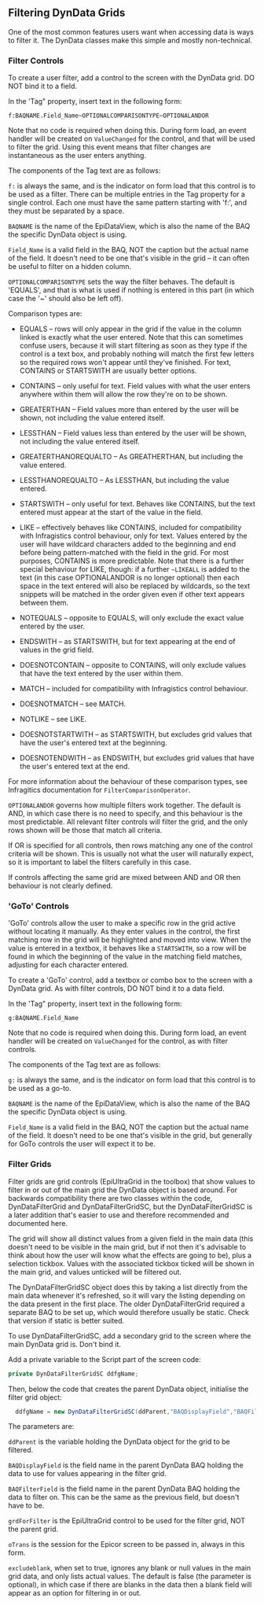 ## Filtering DynData Grids

One of the most common features users want when accessing data is ways to filter it. The DynData classes make this simple and mostly non-technical.  

### Filter Controls

To create a user filter, add a control to the screen with the DynData grid. DO NOT bind it to a field.  

In the 'Tag" property, insert text in the following form:  

`f:BAQNAME.Field_Name~OPTIONALCOMPARISONTYPE~OPTIONALANDOR`  

Note that no code is required when doing this. During form load, an event handler will be created on `ValueChanged` for the control, and that will be used to filter the grid. Using this event means that filter changes are instantaneous as the user enters anything.  

The components of the Tag text are as follows:  

`f:` is always the same, and is the indicator on form load that this control is to be used as a filter. There can be multiple entries in the Tag property for a single control. Each one must have the same pattern starting with 'f:', and they must be separated by a space.  

`BAQNAME` is the name of the EpiDataView, which is also the name of the BAQ the specific DynData object is using.  

`Field_Name` is a valid field in the BAQ, NOT the caption but the actual name of the field. It doesn't need to be one that's visible in the grid – it can often be useful to filter on a hidden column.  

`OPTIONALCOMPARISONTYPE` sets the way the filter behaves. The default is 'EQUALS', and that is what is used if nothing is entered in this part (in which case the '~' should also be left off).  

Comparison types are:  

  * EQUALS – rows will only appear in the grid if the value in the column linked is exactly what the user entered. Note that this can sometimes confuse users, because it will start filtering as soon as they type if the control is a text box, and probably nothing will match the first few letters so the required rows won't appear until they've finished. For text, CONTAINS or STARTSWITH are usually better options.  

  * CONTAINS – only useful for text. Field values with what the user enters anywhere within them will allow the row they're on to be shown.  

  * GREATERTHAN – Field values more than entered by the user will be shown, not including the value entered itself.  

  * LESSTHAN – Field values less than entered by the user will be shown, not including the value entered itself.  

  * GREATERTHANOREQUALTO – As GREATHERTHAN, but including the value entered.  

  * LESSTHANOREQUALTO – As LESSTHAN, but including the value entered.  

  * STARTSWITH – only useful for text. Behaves like CONTAINS, but the text entered must appear at the start of the value in the field.  

  * LIKE – effectively behaves like CONTAINS, included for compatibility with Infragistics control behaviour, only for text. Values entered by the user will have wildcard characters added to the beginning and end before being pattern-matched with the field in the grid. For most purposes, CONTAINS is more predictable. Note that there is a further special behaviour for LIKE, though: if a further `~LIKEALL` is added to the text (in this case OPTIONALANDOR is no longer optional) then each space in the text entered will also be replaced by wildcards, so the text snippets will be matched in the order given even if other text appears between them.  

  * NOTEQUALS – opposite to EQUALS, will only exclude the exact value entered by the user.  

  * ENDSWITH – as STARTSWITH, but for text appearing at the end of values in the grid field.  

  * DOESNOTCONTAIN – opposite to CONTAINS, will only exclude values that have the text entered by the user within them.  

  * MATCH – included for compatibility with Infragistics control behaviour.  

  * DOESNOTMATCH – see MATCH.  

  * NOTLIKE – see LIKE.  

  * DOESNOTSTARTWITH – as STARTSWITH, but excludes grid values that have the user's entered text at the beginning.  

  * DOESNOTENDWITH – as ENDSWITH, but excludes grid values that have the user's entered text at the end.

For more information about the behaviour of these comparison types, see Infragitics documentation for `FilterComparisonOperator`.  

`OPTIONALANDOR` governs how multiple filters work together. The default is AND, in which case there is no need to specify, and this behaviour is the most predictable. All relevant filter controls will filter the grid, and the only rows shown will be those that match all criteria.

If OR is specified for all controls, then rows matching any one of the control criteria will be shown. This is usually not what the user will naturally expect, so it is important to label the filters carefully in this case.

If controls affecting the same grid are mixed between AND and OR then behaviour is not clearly defined.  

### 'GoTo' Controls  

'GoTo' controls allow the user to make a specific row in the grid active without locating it manually. As they enter values in the control, the first matching row in the grid will be highlighted and moved into view. When the value is entered in a textbox, it behaves like a `STARTSWITH`, so a row will be found in which the beginning of the value in the matching field matches, adjusting for each character entered.

To create a 'GoTo' control, add a textbox or combo box to the screen with a DynData grid. As with filter controls, DO NOT bind it to a data field.  

In the 'Tag" property, insert text in the following form:  

`g:BAQNAME.Field_Name`  

Note that no code is required when doing this. During form load, an event handler will be created on `ValueChanged` for the control, as with filter controls.  

The components of the Tag text are as follows:  

`g:` is always the same, and is the indicator on form load that this control is to be used as a go-to.   

`BAQNAME` is the name of the EpiDataView, which is also the name of the BAQ the specific DynData object is using.  

`Field_Name` is a valid field in the BAQ, NOT the caption but the actual name of the field. It doesn't need to be one that's visible in the grid, but generally for GoTo controls the user will expect it to be.  

### Filter Grids  

Filter grids are grid controls (EpiUltraGrid in the toolbox) that show values to filter in or out of the main grid the DynData object is based around. For backwards compatibility there are two classes within the code, DynDataFilterGrid and DynDataFilterGridSC, but the DynDataFilterGridSC is a later addition that's easier to use and therefore recommended and documented here.  

The grid will show all distinct values from a given field in the main data (this doesn't need to be visible in the main grid, but if not then it's advisable to think about how the user will know what the effects are going to be), plus a selection tickbox. Values with the associated tickbox ticked will be shown in the main grid, and values unticked will be filtered out.  

The DynDataFilterGridSC object does this by taking a list directly from the main data whenever it's refreshed, so it will vary the listing depending on the data present in the first place. The older DynDataFilterGrid required a separate BAQ to be set up, which would therefore usually be static. Check that version if static is better suited.  

To use DynDataFilterGridSC, add a secondary grid to the screen where the main DynData grid is. Don't bind it.  

Add a private variable to the Script part of the screen code:  

```c#
private DynDataFilterGridSC ddfgName;
```

Then, below the code that creates the parent DynData object, initialise the filter grid object:  

```c#
  ddfgName = new DynDataFilterGridSC(ddParent,"BAQDisplayField","BAQFilterField",grdForFilter,oTrans,boolean excludeblank); 
```

The parameters are:

`ddParent` is the variable holding the DynData object for the grid to be filtered.  

`BAQDisplayField` is the field name in the parent DynData BAQ holding the data to use for values appearing in the filter grid.  

`BAQFilterField` is the field name in the parent DynData BAQ holding the data to filter on. This can be the same as the previous field, but doesn't have to be.  

`grdForFilter` is the EpiUltraGrid control to be used for the filter grid, NOT the parent grid.

`oTrans` is the session for the Epicor screen to be passed in, always in this form.  

`excludeblank`, when set to true, ignores any blank or null values in the main grid data, and only lists actual values. The default is false (the parameter is optional), in which case if there are blanks in the data then a blank field will appear as an option for filtering in or out.  